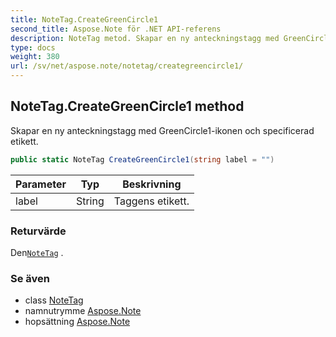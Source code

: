 ```yaml
---
title: NoteTag.CreateGreenCircle1
second_title: Aspose.Note för .NET API-referens
description: NoteTag metod. Skapar en ny anteckningstagg med GreenCircle1ikonen och specificerad etikett.
type: docs
weight: 380
url: /sv/net/aspose.note/notetag/creategreencircle1/
---
```

## NoteTag.CreateGreenCircle1 method

Skapar en ny anteckningstagg med GreenCircle1-ikonen och specificerad etikett.

```csharp
public static NoteTag CreateGreenCircle1(string label = "")
```

| Parameter | Typ | Beskrivning |
| --- | --- | --- |
| label | String | Taggens etikett. |

### Returvärde

Den[`NoteTag`](../) .

### Se även

* class [NoteTag](../)
* namnutrymme [Aspose.Note](../../notetag/)
* hopsättning [Aspose.Note](../../../)


